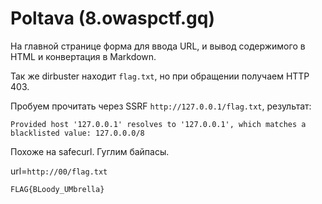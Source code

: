 # Poltava (8.owaspctf.gq)

На главной странице форма для ввода URL, и вывод содержимого в HTML и конвертация в Markdown.

Так же dirbuster находит `flag.txt`, но при обращении получаем HTTP 403.

Пробуем прочитать через SSRF `http://127.0.0.1/flag.txt`, результат:

```
Provided host '127.0.0.1' resolves to '127.0.0.1', which matches a blacklisted value: 127.0.0.0/8
```

Похоже на safecurl. Гуглим байпасы.

url=`http://00/flag.txt`

`FLAG{BLoody_UMbrella}`
